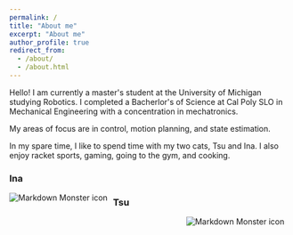 ```yaml
---
permalink: /
title: "About me"
excerpt: "About me"
author_profile: true
redirect_from: 
  - /about/
  - /about.html
---
```


Hello! I am currently a master's student at the University of Michigan studying Robotics. I completed a Bacherlor's of Science at Cal Poly SLO in Mechanical Engineering with a concentration in mechatronics.

My areas of focus are in control, motion planning, and state estimation.

In my spare time, I like to spend time with my two cats, Tsu and Ina. I also enjoy racket sports, gaming, going to the gym, and cooking.

### Ina
<img src="Ina.png"
     alt="Markdown Monster icon"
     style="float: left; margin-right: 10px;" />

### Tsu
<img src="Tsu.png"
     alt="Markdown Monster icon"
     style="float: right; margin-right: 10px;" />